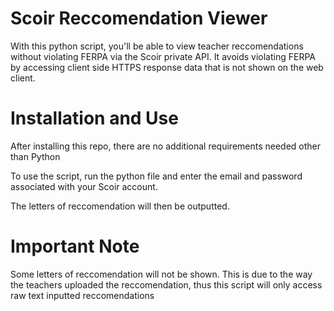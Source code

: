 # Scoir Reccomendation Viewer

With this python script, you'll be able to view teacher reccomendations without violating FERPA via the Scoir private API. It avoids violating FERPA by accessing client side HTTPS response data that is not shown on the web client.

# Installation and Use

After installing this repo, there are no additional requirements needed other than Python

To use the script, run the python file and enter the email and password associated with your Scoir account. 

The letters of reccomendation will then be outputted.

# Important Note

Some letters of reccomendation will not be shown. This is due to the way the teachers uploaded the reccomendation, thus this script will only access raw text inputted reccomendations
